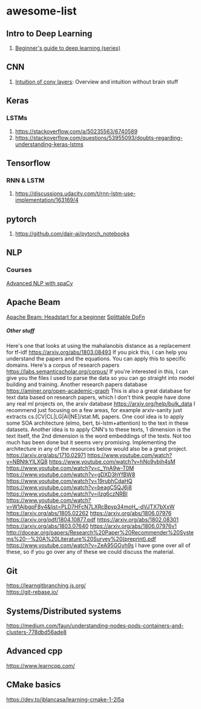 # awesome-list
## Intro to Deep Learning
1. [Beginner's guide to deep learning (series)](https://towardsdatascience.com/intro-to-deep-learning-c025efd92535)

## CNN
1. [Intuition of conv layers](http://cs231n.github.io/convolutional-networks/): Overview and intuition without brain stuff

## Keras 
### LSTMs
1. https://stackoverflow.com/a/50235563/6740589
2. https://stackoverflow.com/questions/53955093/doubts-regarding-understanding-keras-lstms

## Tensorflow 
### RNN & LSTM
1. https://discussions.udacity.com/t/rnn-lstm-use-implementation/163169/4

## pytorch
1. https://github.com/dair-ai/pytorch_notebooks

## NLP 
### Courses
[Advanced NLP with spaCy](https://github.com/ines/spacy-course)

## Apache Beam
[Apache Beam: Headstart for a beginner](https://medium.com/analytics-vidhya/apache-beam-a-beginners-approach-4783dfc6fea)
[Splittable DoFn](https://docs.google.com/document/d/1AQmx-T9XjSi1PNoEp5_L-lT0j7BkgTbmQnc6uFEMI4c/edit#heading=h.dtl8cwoybr2y)

##### Other stuff 
 
Here's one that looks at using the mahalanobis distance as a replacement for tf-idf
https://arxiv.org/abs/1803.08493
If you pick this, I can help you understand the papers and the equations. You can apply this to specific domains.
Here's a corpus of research papers
https://labs.semanticscholar.org/corpus/
If you're interested in this, I can give you the files I used to parse the data so you can go straight into model building and training.
Another research papers database
https://aminer.org/open-academic-graph
This is also a great database for text data based on research papers, which I don't think people have done any real ml projects on, the arxiv database
https://arxiv.org/help/bulk_data
I recommend just focusing on a few areas, for example arxiv-sanity just extracts cs.[CV|CL|LG|AI|NE]/stat.ML papers.
One cool idea is to apply some SOA architecture (elmo, bert, bi-lstm+attention) to the text in these datasets.
Another idea is to apply CNN's to these texts, 1 dimension is the text itself, the 2nd dimension is the word embeddings of the texts. Not too much has been done but it seems very promising.
Implementing the architecture in any of the resources below would also be a great project.
https://arxiv.org/abs/1710.02971
https://www.youtube.com/watch?v=NBNtkYILXQ8 https://www.youtube.com/watch?v=hNo9ybjh4sM https://www.youtube.com/watch?v=c_YnA9w-T0M https://www.youtube.com/watch?v=gDXD3hYfBW8 https://www.youtube.com/watch?v=19rubhCdaHQ https://www.youtube.com/watch?v=beagC5QJ6j8 https://www.youtube.com/watch?v=iIzg6czNRBI https://www.youtube.com/watch?v=W1AjbgpF8y4&list=PLD7HFcN7LXRcBpyp34moH_-dVJTX7bXxW https://arxiv.org/abs/1805.02262
https://arxiv.org/abs/1806.07976
https://arxiv.org/pdf/1804.10877.pdf
https://arxiv.org/abs/1802.08301
https://arxiv.org/abs/1803.07640
https://arxiv.org/abs/1806.07976v1
http://docear.org/papers/Research%20Paper%20Recommender%20Systems%20--%20A%20Literature%20Survey%20(preprint).pdf
https://www.youtube.com/watch?v=ZeA95GGvh9s I have gone over all of these, so if you go over any of these we could discuss the material.

## Git
https://learngitbranching.js.org/   
https://git-rebase.io/

## Systems/Distributed systems
https://medium.com/faun/understanding-nodes-pods-containers-and-clusters-778dbd56ade8

## Advanced cpp
https://www.learncpp.com/

## CMake basics
https://dev.to/iblancasa/learning-cmake-1-2l5a
